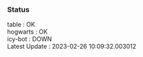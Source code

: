 ### Status


table : OK  
hogwarts : OK  
icy-bot : DOWN  
Latest Update : 2023-02-26 10:09:32.003012
